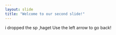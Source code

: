 ```yaml
---
layout: slide
title: "Welcome to our second slide!"
---
```

i dropped the sp ,haget
Use the left arrow to go back!
